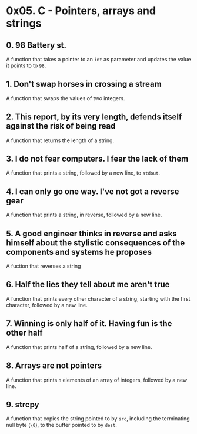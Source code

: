 # 0x05. C - Pointers, arrays and strings
## 0. 98 Battery st.
A function that takes a pointer to an `int` as parameter and updates the value it points to to `98`.

## 1. Don't swap horses in crossing a stream
A function that swaps the values of two integers.

## 2. This report, by its very length, defends itself against the risk of being read
A function that returns the length of a string.
## 3. I do not fear computers. I fear the lack of them
A function that prints a string, followed by a new line, to `stdout`.
## 4. I can only go one way. I've not got a reverse gear
A function that prints a string, in reverse, followed by a new line.
## 5. A good engineer thinks in reverse and asks himself about the stylistic consequences of the components and systems he proposes
A fuction that reverses a string
## 6. Half the lies they tell about me aren't true
A function that prints every other character of a string, starting with the first character, followed by a new line.
## 7. Winning is only half of it. Having fun is the other half
A function that prints half of a string, followed by a new line.
## 8. Arrays are not pointers
A function that prints `n` elements of an array of integers, followed by a new line.

## 9. strcpy
A function that copies the string pointed to by `src`, including the terminating null byte (`\0`), to the buffer pointed to by `dest`.